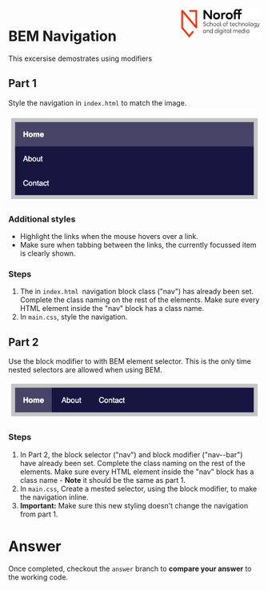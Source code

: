 <img src="./.readme/images/noroff-light.png" width="160" align="right">

# BEM Navigation

This excersise demostrates using modifiers

## Part 1

Style the navigation in `index.html` to match the image.  

![Styled Buttons](./.readme/images/example1.png)

### Additional styles
- Highlight the links when the mouse hovers over a link.
- Make sure when tabbing between the links, the currently focussed item is clearly shown.

### Steps

1. The in `index.html `navigation block class ("nav") has already been set.  Complete the class naming on the rest of the elements.  Make sure every HTML element inside the "nav" block has a class name.
2. In `main.css`, style the navigation.

## Part 2

Use the block modifier to with BEM element selector.  This is the only time nested selectors are allowed when using BEM.

![Styled Buttons](./.readme/images/example2.png)

### Steps

1. In Part 2, the block selector ("nav") and block modifier ("nav--bar") have already been set. Complete the class naming on the rest of the elements.  Make sure every HTML element inside the "nav" block has a class name - **Note** it should be the same as part 1.
2. In `main.css`, Create a mested selector, using the block modifier, to make the navigation inline.
3. **Important:** Make sure this new styling doesn't change the navigation from part 1.

# Answer

Once completed, checkout the `answer` branch to **compare your answer** to the working code.